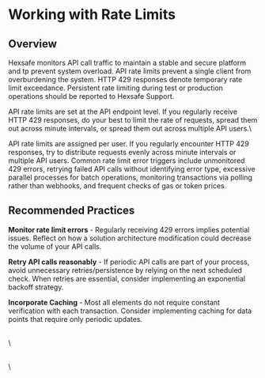 # Working with Rate Limits

## Overview

Hexsafe monitors API call traffic to maintain a stable and secure platform and tp prevent system overload. API rate limits prevent a single client from overburdening the system. HTTP 429 responses denote temporary rate limit exceedance. Persistent rate limiting during test or production operations should be reported to Hexsafe Support.

API rate limits are set at the API endpoint level. If you regularly receive HTTP 429 responses, do your best to limit the rate of requests, spread them out across minute intervals, or spread them out across multiple API users.\


API rate limits are assigned per user. If you regularly encounter HTTP 429 responses, try to distribute requests evenly across minute intervals or multiple API users. Common rate limit error triggers include unmonitored 429 errors, retrying failed API calls without identifying error type, excessive parallel processes for batch operations, monitoring transactions via polling rather than webhooks, and frequent checks of gas or token prices.

## Recommended Practices

**Monitor rate limit errors** - Regularly receiving 429 errors implies potential issues. Reflect on how a solution architecture modification could decrease the volume of your API calls.

**Retry API calls reasonably** - If periodic API calls are part of your process, avoid unnecessary retries/persistence by relying on the next scheduled check. When retries are essential, consider implementing an exponential backoff strategy.

**Incorporate Caching** - Most all elements do not require constant verification with each transaction. Consider implementing caching for data points that require only periodic updates.

\
\


\
\
